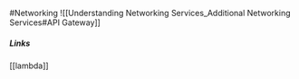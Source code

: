 #Networking
![[Understanding   Networking Services_Additional Networking Services#API Gateway]]

##### Links

[[lambda]]